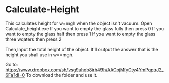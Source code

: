 # Calculate-Height
This calculates height for w=mgh when the object isn't vacuum.
Open Calculate_height.exe
If you want to empty the glass fully then press 0
If you want to empty the glass half then press 1
If you want to empty the glass three wqaters then press 2

Then,Input the total height of the object.
It'll output the answer that is the height you shall use in w==mgh.

Go to: https://www.dropbox.com/sh/vsg9uhqb8irh49h/AACpjMfyCty4YmPqptrJ2_6Fa?dl=0
To download the folder and use it.

